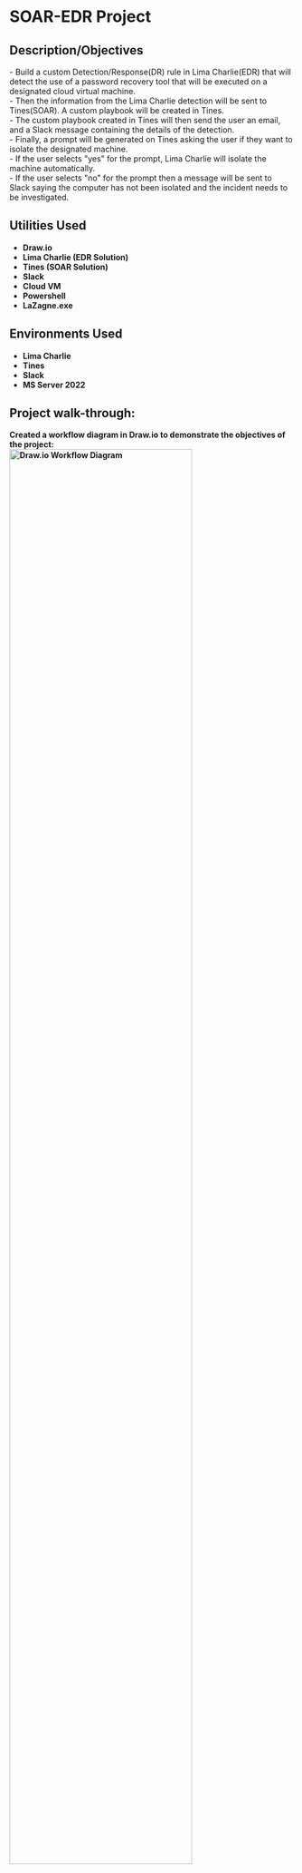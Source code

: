 <h1>SOAR-EDR Project</h1>

<h2>Description/Objectives</h2>
- Build a custom Detection/Response(DR) rule in Lima Charlie(EDR) that will detect the use of a password recovery tool that will be executed on a designated cloud virtual machine.
<br>
- Then the information from the Lima Charlie detection will be sent to Tines(SOAR). A custom playbook will be created in Tines.
<br>
- The custom playbook created in Tines will then send the user an email, and a Slack message containing the details of the detection.
<br>
- Finally, a prompt will be generated on Tines asking the user if they want to isolate the designated machine.
<br>
- If the user selects "yes" for the prompt, Lima Charlie will isolate the machine automatically. 
<br>
- If the user selects "no" for the prompt then a message will be sent to Slack saying the computer has not been isolated and the incident needs to be investigated.  

<h2>Utilities Used</h2>

- <b>Draw.io</b>
- <b>Lima Charlie (EDR Solution)</b>
- <b>Tines (SOAR Solution)</b>
- <b>Slack</b>
- <b>Cloud VM</b>
- <b>Powershell</b>
- <b>LaZagne.exe<b>

<h2>Environments Used </h2>

- <b>Lima Charlie</b>
- <b>Tines</b>
- <b>Slack</b>
- <b>MS Server 2022</b>

<h2>Project walk-through:</h2>

<p align="left">
Created a workflow diagram in Draw.io to demonstrate the objectives of the project: <br/>
<img src="https://github.com/cjb1821/SOAR-EDR-Project/blob/4a12ca914ff1e36bb04e0e4a505ef4f5aed267b6/PlaybookWorkflow.png" height="80%" width="80%" alt="Draw.io Workflow Diagram"/>
<br />
<br />
<br />
Installed the Lima Charlie agent on the cloud VM and the VM is displayed as an end node in the Lima Charlie sensors list.
<br>
<img src="https://github.com/cjb1821/SOAR-EDR-Project/blob/main/LimaCharlieAgentInstalledonVM.png?raw=true" height="80%" width="80%" alt="Lima Charlie Agent Install"/>
<br />
<br />
<br />
Created a Detection/Response(DR) rule within Lima Charlie to detect when the password recovery tool is run on the virtual machine.
<br>
<img src="https://github.com/cjb1821/SOAR-EDR-Project/blob/main/CreatingDRruleinLM.png?raw=true" height="80%" width="80%" alt="Detection Response Rule"/>
<br />
<br />
<br />
Made a Slack alert channel. This will eventually be connected to the Tines playbook.
<img src="https://github.com/cjb1821/SOAR-EDR-Project/blob/main/SlackAlertChannel.png?raw=true" height="80%" width="80%" alt="Slack Alert Channel"/>
<br />
<br />
<br />
Created the Tines Playbook to have automation take place.
  - Connected the Tines Playbook to Lima Charlie through the webhook.
  <br />
  - Add actions to the webhook for sending a message to Slack and sending the user an email.
  <br />
  - Add "yes" and "no" triggers to the user prompt of deciding to isolate the machine.
  <br />
  - Add a Slack message action to the "no" trigger. This will send a message to Slack urging the user to investigate the incident if the client is not isolated.
  <br />
  - Add two Lima Charlie sensors to the "yes" trigger. This will isolate the machine, get its isolation status, and send all of this information to a message in Slack.
  <br />
<img src="https://github.com/cjb1821/SOAR-EDR-Project/blob/main/TinesWorkflowDiagram.png?raw=true" height="80%" width="80%" alt="Tines Playbook Creation"/>
<br />
<br />
<br /> 
After the Tines playbook creation, the password recovery tool (LaZagne.exe) is run on the Windows Server VM. This executable is trying to recover passwords on the system. 
For the sake of security, the content of this executable was not displayed. 
<img src="https://github.com/cjb1821/SOAR-EDR-Project/blob/main/PasswordRecoveryTool.png?raw=true" height="80%" width="80%" alt="LaZagne.exe is ran on VM"/>
<br />
<br />
<br />
Lima Charlie detects the executable being run on the virtual machine. 
<img src="https://github.com/cjb1821/SOAR-EDR-Project/blob/main/DetectiontoLazagne.png?raw=true" height="80%" width="80%" alt="Lima Charlie detects the executable"/>
<br />
<br />
<br />
Lima Charlie then sends that information over to Tines, and the webhook receives this information. 
<img src="https://github.com/cjb1821/SOAR-EDR-Project/blob/main/DetectiongoingtoTines.png?raw=true" height="80%" width="80%" alt="Tines gets the information on the detection"/>
<br />
<br />
<br />
Tines then forwards a message about the detection to the Slack alert channel that was created earlier.
<br />
An email about this detection was also sent to my personal email but I chose not to include this for personal reasons. 
<br>
<img src="https://github.com/cjb1821/SOAR-EDR-Project/blob/main/TinesMessagetoSlack.png?raw=true" height="80%" width="80%" alt="Tines gets the information on the detection"/>
<br />
<br />
<br />
Then go to the user prompt and hit the "arrow" icon. This will take the user to the detection and information about it.
<br />
From there, the user can select "yes" or "no" to isolate the machine. Once a choice is selected, the user has to hit the submit button and close the tab.
<br />
<img src="https://github.com/cjb1821/SOAR-EDR-Project/blob/main/UserPrompt.png?raw=true" height="80%" width="80%" alt="Tines gets the information on the detection"/>
<br />
<br />
<br />
If the user selects "yes", Lima Charlie will isolate the machine from the network.
<br />
A message will be sent to Slack saying the machine has been isolated.
<br />
The VM will then be isolated from the network and all connections including RDP will be unavailable.
<img src="https://github.com/cjb1821/SOAR-EDR-Project/blob/main/EDRIsolatesMachine.png?raw=true" height="80%" width="80%" alt="Lima Charlie isolates the machine"/>
<br />
<img src="https://github.com/cjb1821/SOAR-EDR-Project/blob/main/ComputerisIsolatedinSlack.png?raw=true" height="80%" width="80%" alt="Isolation Message to Slack"/>
<br />
<img src="https://github.com/cjb1821/SOAR-EDR-Project/blob/main/RDPkicksoutbcOfRule.png?raw=true" height="80%" width="80%" alt="RDP Breaks"/>
<br />
<br />
<br />
<br />
<br />
If the user selects "no" a message will be sent to Slack urging the user to investigate the incident if the client is not isolated.
<br>
<img src="https://imgur.com/E28jYFQ.png" height="80%" width="80%" alt="Selecting NO Slack Message"/>
